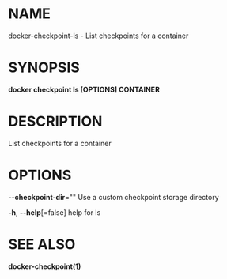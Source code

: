 # NAME

docker-checkpoint-ls - List checkpoints for a container

# SYNOPSIS

**docker checkpoint ls \[OPTIONS\] CONTAINER**

# DESCRIPTION

List checkpoints for a container

# OPTIONS

**--checkpoint-dir**="" Use a custom checkpoint storage directory

**-h**, **--help**\[=false\] help for ls

# SEE ALSO

**docker-checkpoint(1)**
